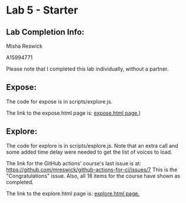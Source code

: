# Lab 5 - Starter
## Lab Completion Info:
Misha Reswick

A15994771

Please note that I completed this lab individually, without a partner.

## Expose:
The code for expose is in scripts/explore.js.

The link to the expose.html page is: [expose.html page.](https://mreswick.github.io/Lab5_Starter/expose.html))

## Explore:
The code for explore is in scripts/explore.js.
Note that an extra call and some added time delay
were needed to get the list of voices to load.

The link for the GitHub actions' course's last issue is at:
https://github.com/mreswick/github-actions-for-ci/issues/7 
This is the "Congratulations" issue. Also, all 18 items
for the course have shown as completed.

The link to the explore.html page is: [explore.html page.]((https://mreswick.github.io/Lab5_Starter/explore.html))

